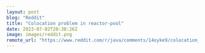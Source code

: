 ```yaml
---
layout: post
blog: "Reddit"
title: "Colocation problem in reactor-pool"
date: 2023-07-02T20:38:26Z
image: images/reddit.png
remote_url: "https://www.reddit.com/r/java/comments/14oyke9/colocation_problem_in_reactorpool/"
---
```

